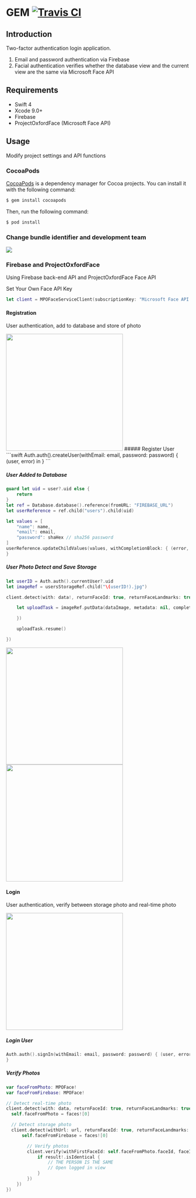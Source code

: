 # GEM [![Travis CI](https://travis-ci.com/emreozdil/GEM.svg?token=W1PFc5VyLR7zwNLsVzpB&branch=master)](https://travis-ci.com/emreozdil/GEM/builds)

## Introduction
Two-factor authentication login application.
1. Email and password authentication via Firebase
2. Facial authentication verifies whether the database view and the current view are the same via Microsoft Face API

## Requirements
- Swift 4
- Xcode 9.0+
- Firebase
- ProjectOxfordFace (Microsoft Face API)

## Usage
Modify project settings and API functions

### CocoaPods

[CocoaPods](http://cocoapods.org) is a dependency manager for Cocoa projects. You can install it with the following command:

```bash
$ gem install cocoapods
```

Then, run the following command:

```bash
$ pod install
```

### Change bundle identifier and development team
<img src="https://firebasestorage.googleapis.com/v0/b/gem-ios-3a8e7.appspot.com/o/Project%20Settings.png?alt=media&token=6eaf3975-2424-46ac-b827-e42e53f9adbc">




### Firebase and ProjectOxfordFace
Using Firebase back-end API and ProjectOxfordFace Face API

Set Your Own Face API Key
```swift
let client = MPOFaceServiceClient(subscriptionKey: "Microsoft Face API KEY")!
```

#### Registration
User authentication, add to database and store of photo

<img src="/Screenshots/register.PNG" width="320px">
##### Register User
```swift
Auth.auth().createUser(withEmail: email, password: password) { (user, error) in
}
```

##### User Added to Database
```swift
guard let uid = user?.uid else {
    return
}
let ref = Database.database().reference(fromURL: "FIREBASE_URL")
let userReference = ref.child("users").child(uid)

let values = [
    "name": name,
    "email": email,
    "password": shaHex // sha256 password
]
userReference.updateChildValues(values, withCompletionBlock: { (error, reference) in
}
```
##### User Photo Detect and Save Storage
```swift
let userID = Auth.auth().currentUser?.uid
let imageRef = usersStorageRef.child("\(userID!).jpg")

client.detect(with: data!, returnFaceId: true, returnFaceLandmarks: true, returnFaceAttributes: [], completionBlock: { (faces, error) in

    let uploadTask = imageRef.putData(dataImage, metadata: nil, completion: { (metadata, error) in

    })

    uploadTask.resume()

})
```
<img src="/Screenshots/camera.PNG" width="320px">
<img src="/Screenshots/welcome.PNG" width="320px">

#### Login
User authentication, verify between storage photo and real-time photo

<img src="/Screenshots/login.PNG" width="320px">

##### Login User
```swift
Auth.auth().signIn(withEmail: email, password: password) { (user, error) in
}
```

##### Verify Photos
```swift
var faceFromPhoto: MPOFace!
var faceFromFirebase: MPOFace!

// Detect real-time photo
client.detect(with: data, returnFaceId: true, returnFaceLandmarks: true, returnFaceAttributes: [], completionBlock: { (faces, error) in
  self.faceFromPhoto = faces![0]

  // Detect storage photo
  client.detect(withUrl: url, returnFaceId: true, returnFaceLandmarks: true, returnFaceAttributes: [], completionBlock: { (faces, error) in
      self.faceFromFirebase = faces![0]

        // Verify photos
        client.verify(withFirstFaceId: self.faceFromPhoto.faceId, faceId2: self.faceFromFirebase.faceId, completionBlock: { (result, error) in
            if result!.isIdentical {
                // THE PERSON IS THE SAME
                // Open logged in view
            }
        })
    })
})
```
